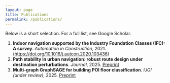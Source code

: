 ```yaml
---
layout: page
title: Publications
permalink: /publications/
---
```


Below is a short selection. For a full list, see Google Scholar.

1. **Indoor navigation supported by the Industry Foundation Classes (IFC): A survey**. *Automation in Construction*, 2021. (https://doi.org/10.1016/j.autcon.2020.103436)
2. **Path stability in urban navigation: robust route design under destination perturbations**. *Journal*, 2025. [Preprint](#)
3. **Multi-graph GraphSAGE for building POI floor classification**. *IJGI (under review)*, 2025. [Preprint](#)


